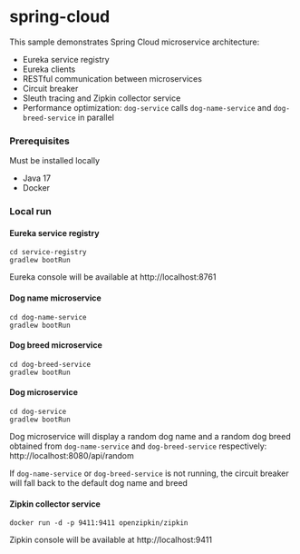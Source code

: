 # spring-cloud

This sample demonstrates Spring Cloud microservice architecture:
* Eureka service registry
* Eureka clients
* RESTful communication between microservices 
* Circuit breaker
* Sleuth tracing and Zipkin collector service
* Performance optimization: `dog-service` calls `dog-name-service` and `dog-breed-service` in parallel

### Prerequisites

Must be installed locally

* Java 17
* Docker

### Local run

#### Eureka service registry

```
cd service-registry
gradlew bootRun
```

Eureka console will be available at http://localhost:8761

#### Dog name microservice

```
cd dog-name-service
gradlew bootRun
```

#### Dog breed microservice

```
cd dog-breed-service
gradlew bootRun
```

#### Dog microservice

```
cd dog-service
gradlew bootRun
```

Dog microservice will display a random dog name and a random dog breed obtained from `dog-name-service` and `dog-breed-service` respectively:
http://localhost:8080/api/random

If `dog-name-service` or `dog-breed-service` is not running, the circuit breaker will fall back to the default dog name and breed

#### Zipkin collector service

```
docker run -d -p 9411:9411 openzipkin/zipkin
```

Zipkin console will be available at http://localhost:9411
